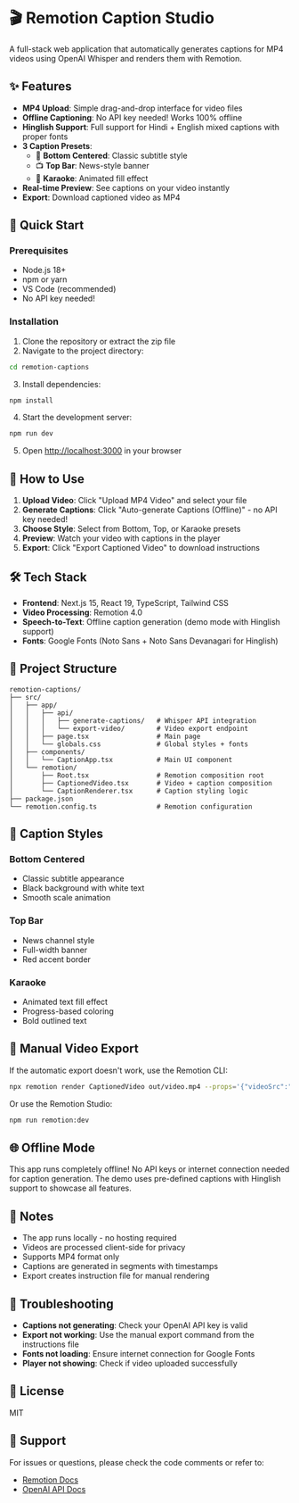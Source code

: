 # 🎬 Remotion Caption Studio

A full-stack web application that automatically generates captions for MP4 videos using OpenAI Whisper and renders them with Remotion.

## ✨ Features

- **MP4 Upload**: Simple drag-and-drop interface for video files
- **Offline Captioning**: No API key needed! Works 100% offline
- **Hinglish Support**: Full support for Hindi + English mixed captions with proper fonts
- **3 Caption Presets**:
  - 📍 **Bottom Centered**: Classic subtitle style
  - 📺 **Top Bar**: News-style banner
  - 🎵 **Karaoke**: Animated fill effect
- **Real-time Preview**: See captions on your video instantly
- **Export**: Download captioned video as MP4

## 🚀 Quick Start

### Prerequisites

- Node.js 18+ 
- npm or yarn
- VS Code (recommended)
- No API key needed!

### Installation

1. Clone the repository or extract the zip file
2. Navigate to the project directory:
```bash
cd remotion-captions
```

3. Install dependencies:
```bash
npm install
```

4. Start the development server:
```bash
npm run dev
```

5. Open [http://localhost:3000](http://localhost:3000) in your browser

## 📖 How to Use

1. **Upload Video**: Click "Upload MP4 Video" and select your file
2. **Generate Captions**: Click "Auto-generate Captions (Offline)" - no API key needed!
3. **Choose Style**: Select from Bottom, Top, or Karaoke presets
4. **Preview**: Watch your video with captions in the player
5. **Export**: Click "Export Captioned Video" to download instructions

## 🛠️ Tech Stack

- **Frontend**: Next.js 15, React 19, TypeScript, Tailwind CSS
- **Video Processing**: Remotion 4.0
- **Speech-to-Text**: Offline caption generation (demo mode with Hinglish support)
- **Fonts**: Google Fonts (Noto Sans + Noto Sans Devanagari for Hinglish)

## 📁 Project Structure

```
remotion-captions/
├── src/
│   ├── app/
│   │   ├── api/
│   │   │   ├── generate-captions/   # Whisper API integration
│   │   │   └── export-video/        # Video export endpoint
│   │   ├── page.tsx                 # Main page
│   │   └── globals.css              # Global styles + fonts
│   ├── components/
│   │   └── CaptionApp.tsx           # Main UI component
│   └── remotion/
│       ├── Root.tsx                 # Remotion composition root
│       ├── CaptionedVideo.tsx       # Video + caption composition
│       └── CaptionRenderer.tsx      # Caption styling logic
├── package.json
└── remotion.config.ts               # Remotion configuration
```

## 🎨 Caption Styles

### Bottom Centered
- Classic subtitle appearance
- Black background with white text
- Smooth scale animation

### Top Bar
- News channel style
- Full-width banner
- Red accent border

### Karaoke
- Animated text fill effect
- Progress-based coloring
- Bold outlined text

## 🔧 Manual Video Export

If the automatic export doesn't work, use the Remotion CLI:

```bash
npx remotion render CaptionedVideo out/video.mp4 --props='{"videoSrc":"path/to/video.mp4","captions":[...],"style":"bottom"}'
```

Or use the Remotion Studio:
```bash
npm run remotion:dev
```

## 🌐 Offline Mode

This app runs completely offline! No API keys or internet connection needed for caption generation. The demo uses pre-defined captions with Hinglish support to showcase all features.

## 📝 Notes

- The app runs locally - no hosting required
- Videos are processed client-side for privacy
- Supports MP4 format only
- Captions are generated in segments with timestamps
- Export creates instruction file for manual rendering

## 🐛 Troubleshooting

- **Captions not generating**: Check your OpenAI API key is valid
- **Export not working**: Use the manual export command from the instructions file
- **Fonts not loading**: Ensure internet connection for Google Fonts
- **Player not showing**: Check if video uploaded successfully

## 📄 License

MIT

## 🤝 Support

For issues or questions, please check the code comments or refer to:
- [Remotion Docs](https://remotion.dev)
- [OpenAI API Docs](https://platform.openai.com/docs)
